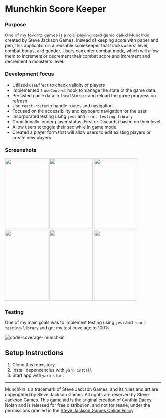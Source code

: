 # Munchkin Score Keeper

### Purpose

One of my favorite games is a role-playing card game called Munchkin, created by Steve Jackson Games. Instead of keeping score with paper and pen, this application is a reusable scorekeeper that tracks users' level, combat bonus, and gender. Users can enter combat mode, which will allow them to increment or decrement their combat score and increment and decrement a monster's level.

### Development Focus

- Utilized `useEffect` to check validity of players
- Implemented a `useContext` hook to manage the state of the game data.
- Persisted game data in `localStorage` and reload the game progress on refresh
- Use `react-router`to handle routes and navigation
- Focused on the accessibility and keyboard navigation for the user
- Incorporated testing using `jest` and `react-testing-library`
- Conditionally render player status (First or Discards) based on their level
- Allow users to toggle their sex while in game mode
- Created a player form that will allow users to edit existing players or create new players

### Screenshots

<div>
<img width="140" height= "230" src="https://user-images.githubusercontent.com/54158919/79149502-433ea700-7d95-11ea-9f20-a1dd32de4ce8.png">

<img width="140" height= "230" src="https://user-images.githubusercontent.com/54158919/79149574-5f424880-7d95-11ea-9d42-4c3ea5af0cd9.png">

<img width="140" height= "230" src="https://user-images.githubusercontent.com/54158919/79149605-69644700-7d95-11ea-871a-c67918ca9a86.png">

<img width="140" height= "230" src="https://user-images.githubusercontent.com/54158919/79149632-72edaf00-7d95-11ea-87cb-eed4346dcf97.png">

<img width="140" height= "230" src="https://user-images.githubusercontent.com/54158919/79149657-7b45ea00-7d95-11ea-9485-bcd8af525ad4.png">

<img width="140" height= "230" src="https://user-images.githubusercontent.com/54158919/79149787-a9c3c500-7d95-11ea-9d68-3c57d8e10a8e.png">

</div>

### Testing

One of my main goals was to implement testing using `jest` and `react-testing-library` and get my test coverage to 100%.

![code-coverage- munchkin](https://user-images.githubusercontent.com/54158919/79487348-1e8d3e00-7fe6-11ea-84b0-81aecef65721.png)

## Setup Instructions

1. Clone this repository.
2. Install dependencies with `yarn install`
3. Start app with `yarn start`

---

Munchkin is a trademark of Steve Jackson Games, and its rules and art are copyrighted by Steve Jackson Games. All rights are reserved by Steve Jackson Games. This game aid is the original creation of Cynthia Dacey Nolan and is released for free distribution, and not for resale, under the permissions granted in the <a href="http://www.sjgames.com/general/online_policy.html">Steve Jackson Games Online Policy</a>.

